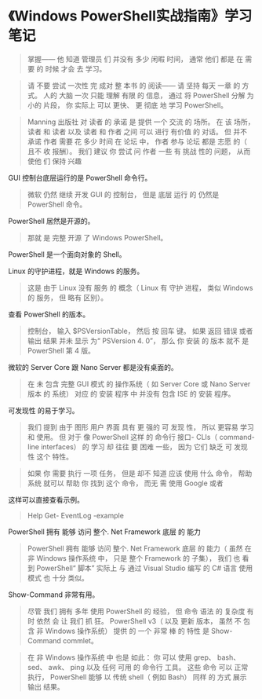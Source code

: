 # 《Windows PowerShell实战指南》学习笔记



> 掌握—— 他 知道 管理员 们 并没有 多少 闲暇 时间， 通常 他们 都是 在 需要 的 时候 才会 去 学习。
>



> 请 不要 尝试 一次性 完 成对 整 本书 的 阅读—— 请 坚持 每天 一章 的 方式。 人的 大脑 一次 只能 理解 有限 的 信息， 通过 将 PowerShell 分解 为 小的 片段， 你 实际上 可以 更快、 更 彻底 地 学习 PowerShell。
>



> Manning 出版社 对 读者 的 承诺 是 提供 一个 交流 的 场所。 在 该 场所， 读者 和 读者 以及 读者 和 作者 之间 可以 进行 有价值 的 对话。 但 并不 承诺 作者 需要 花 多少 时间 在 论坛 中， 作者 参与 论坛 都是 志愿 的（ 且不 收 报酬）。 我们 建议 你 尝试 问 作者 一些 有 挑战 性的 问题， 从而 使他 们 保持 兴趣
>



GUI 控制台底层运行的是 PowerShell 命令行。

> 微软 仍然 继续 开发 GUI 的 控制台， 但是 底层 运行 的 仍然是 PowerShell 命令。



PowerShell 居然是开源的。

> 那就 是 完整 开源 了 Windows PowerShell。
>



PowerShell 是一个面向对象的 Shell。



Linux 的守护进程，就是 Windows 的服务。

> 这是 由于 Linux 没有 服务 的 概念（ Linux 有 守护 进程， 类似 Windows 的 服务， 但 略有 区别）。
>



查看 PowerShell 的版本。

> 控制台， 输入 $PSVersionTable， 然后 按 回车 键。 如果 返回 错误 或者 输出 结果 并未 显示 为“ PSVersion 4. 0”， 那么 你 安装 的 版本 就不 是 PowerShell 第 4 版。
>



微软的 Server Core 跟 Nano Server 都是没有桌面的。

> 在 未 包含 完整 GUI 模式 的 操作系统（ 如 Server Core 或 Nano Server 版本 的 系统） 对应 的 安装 程序 中 并没有 包含 ISE 的 安装 程序。
>



可发现性 的易于学习。

> 我们 提到 由于 图形 用户 界面 具有 更 强的 可 发现 性， 所以 更容易 学习 和 使用。 但 对于 像 PowerShell 这样 的 命令行 接口- CLIs（ command- line interfaces） 的 学习 却 往往 要 困难 一些， 因为 它们 缺乏 可 发现 性 这个 特性。
>



> 如果 你 需要 执行 一项 任务， 但是 却不 知道 应该 使用 什么 命令， 帮助 系统 就可以 帮助 你 找到 这个 命令， 而无 需 使用 Google 或者
>



这样可以直接查看示例。

> Help Get- EventLog -example
>



PowerShell 拥有 能够 访问 整个. Net Framework 底层 的 能力

> PowerShell 拥有 能够 访问 整个. Net Framework 底层 的 能力（ 虽然 在 非 Windows 操作系统 中， 只是 整个 Framework 的 子集）， 我们 也 看到 PowerShell“ 脚本” 实际上 与 通过 Visual Studio 编写 的 C# 语言 使用 模式 也 十分 类似。
>



Show-Command 非常有用。

> 尽管 我们 拥有 多年 使用 PowerShell 的 经验， 但 命令 语法 的 复杂度 有时 依然 会 让 我们 抓 狂。 PowerShell v3（ 以及 更新 版本， 虽然 不 包含 非 Windows 操作系统） 提供 的 一个 非常 棒 的 特性 是 Show-Command commlet。
>



> 在 非 Windows 操作系统 中 也是 如此： 你 可以 使用 grep、 bash、 sed、 awk、 ping 以及 任何 可用 的 命令行 工具。 这些 命令 可以 正常 执行， PowerShell 能够 以 传统 shell（ 例如 Bash） 同样 的 方式 展示 输出 结果。
>
